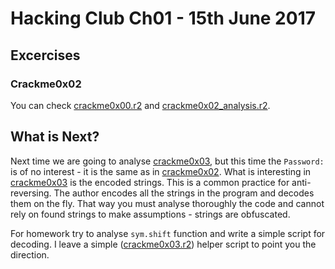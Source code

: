 # Hacking Club Ch01 - 15th June 2017

## Excercises

### Crackme0x02

You can check [crackme0x00.r2](excercises/crackme0x02.r2) and [crackme0x02_analysis.r2](excercises/crackme0x02_analysis.r2).

## What is Next?

Next time we are going to analyse [crackme0x03](excercises/crackme0x03), but this time 
the `Password:` is of no interest - it is the same as in [crackme0x02](excercises/crackme0x02).
What is interesting in [crackme0x03](excercises/crackme0x03) is the encoded strings.
This is a common practice for anti-reversing. The author encodes all the strings in the
program and decodes them on the fly. That way you must analyse thoroughly the code and
cannot rely on found strings to make assumptions - strings are obfuscated.

For homework try to analyse `sym.shift` function and write a simple script for decoding.
I leave a simple ([crackme0x03.r2](excercises/crackme0x03.r2)) helper script to point you the direction.